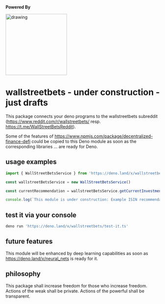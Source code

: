 **Powered By**  

<img src="https://raw.githubusercontent.com/michael-spengler/decentralized-finance/main/logo-v2.svg" alt="drawing" width="200"/>


# wallstreetbets - under construction - just drafts
This package connects your deno programs to the wallstreetbets subreddit (https://www.reddit.com/r/wallstreetbets/ resp. https://t.me/WallStreetBetsReddit).

Some of the features of https://www.npmjs.com/package/decentralized-finance-defi could be copied to this Deno module as soon as the corresponding libraries ... are ready for Deno.

## usage examples
```ts
import { WallStreetBetsService } from 'https://deno.land/x/wallstreetbets/src/wallstreetbets.service.ts'

const wallstreetBetsService = new WallStreetBetsService()

const currentRecommendation = wallstreetBetsService.getCurrentInvestmentRecommendation()

console.log(`This module is under construction: Example ISIN recommendation: ${currentRecommendation.ISIN}`)

```

## test it via your console
```ts
deno run 'https://deno.land/x/wallstreetbets/test-it.ts'
```

## future features
This module will be enhanced by deep learning capabilities as soon as https://deno.land/x/neural_nets is ready for it.


## philosophy
This package shall increase freedom for those who increase freedom. Actions of the weak shall be private. Actions of the powerful shall be transparent.


